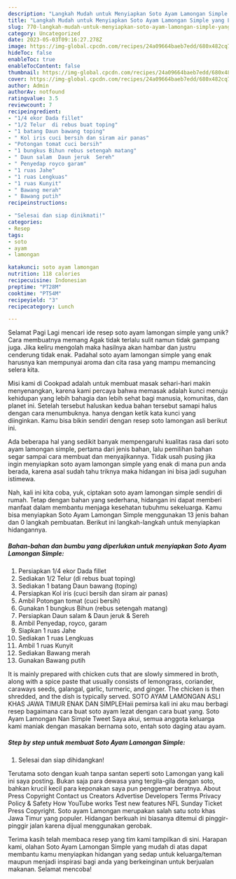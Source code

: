 ```yaml
---
description: "Langkah Mudah untuk Menyiapkan Soto Ayam Lamongan Simple yang Lezat Sekali, Lezat"
title: "Langkah Mudah untuk Menyiapkan Soto Ayam Lamongan Simple yang Lezat Sekali, Lezat"
slug: 770-langkah-mudah-untuk-menyiapkan-soto-ayam-lamongan-simple-yang-lezat-sekali-lezat
category: Uncategorized
date: 2023-05-03T09:16:27.278Z
image: https://img-global.cpcdn.com/recipes/24a09664baeb7edd/680x482cq70/soto-ayam-lamongan-simple-foto-resep-utama.jpg
hideToc: false
enableToc: true
enableTocContent: false
thumbnail: https://img-global.cpcdn.com/recipes/24a09664baeb7edd/680x482cq70/soto-ayam-lamongan-simple-foto-resep-utama.jpg
cover: https://img-global.cpcdn.com/recipes/24a09664baeb7edd/680x482cq70/soto-ayam-lamongan-simple-foto-resep-utama.jpg
author: Admin
authorAv: notfound
ratingvalue: 3.5
reviewcount: 7
recipeingredient:
- "1/4 ekor Dada fillet"
- "1/2 Telur  di rebus buat toping"
- "1 batang Daun bawang toping"
- " Kol iris cuci bersih dan siram air panas"
- "Potongan tomat cuci bersih"
- "1 bungkus Bihun rebus setengah matang"
- " Daun salam  Daun jeruk  Sereh"
- " Penyedap royco garam"
- "1 ruas Jahe"
- "1 ruas Lengkuas"
- "1 ruas Kunyit"
- " Bawang merah"
- " Bawang putih"
recipeinstructions:

- "Selesai dan siap dinikmati!"
categories:
- Resep
tags:
- soto
- ayam
- lamongan

katakunci: soto ayam lamongan 
nutrition: 118 calories
recipecuisine: Indonesian
preptime: "PT28M"
cooktime: "PT54M"
recipeyield: "3"
recipecategory: Lunch

---
```



Selamat Pagi Lagi mencari ide resep soto ayam lamongan simple yang unik? Cara membuatnya memang Agak tidak terlalu sulit namun tidak gampang juga. Jika keliru mengolah maka hasilnya akan hambar dan justru cenderung tidak enak. Padahal soto ayam lamongan simple yang enak harusnya kan mempunyai aroma dan cita rasa yang mampu memancing selera kita.


Misi kami di Cookpad adalah untuk membuat masak sehari-hari makin menyenangkan, karena kami percaya bahwa memasak adalah kunci menuju kehidupan yang lebih bahagia dan lebih sehat bagi manusia, komunitas, dan planet ini. Setelah tersebut haluskan kedua bahan tersebut samapi halus dengan cara menumbuknya. hanya dengan ketik kata kunci yang diinginkan. Kamu bisa bikin sendiri dengan resep soto lamongan asli berikut ini.

Ada beberapa hal yang sedikit banyak mempengaruhi kualitas rasa dari soto ayam lamongan simple, pertama dari jenis bahan, lalu pemilihan bahan segar sampai cara membuat dan menyajikannya. Tidak usah pusing jika ingin menyiapkan soto ayam lamongan simple yang enak di mana pun anda berada, karena asal sudah tahu triknya maka hidangan ini bisa jadi suguhan istimewa.


Nah, kali ini kita coba, yuk, ciptakan soto ayam lamongan simple sendiri di rumah. Tetap dengan bahan yang sederhana, hidangan ini dapat memberi manfaat dalam membantu menjaga kesehatan tubuhmu sekeluarga. Kamu bisa menyiapkan Soto Ayam Lamongan Simple menggunakan 13 jenis bahan dan 0 langkah pembuatan. Berikut ini langkah-langkah untuk menyiapkan hidangannya.

<!--inarticleads1-->

##### Bahan-bahan dan bumbu yang diperlukan untuk menyiapkan Soto Ayam Lamongan Simple:

1. Persiapkan 1/4 ekor Dada fillet
1. Sediakan 1/2 Telur  (di rebus buat toping)
1. Sediakan 1 batang Daun bawang (toping)
1. Persiapkan  Kol iris (cuci bersih dan siram air panas)
1. Ambil Potongan tomat (cuci bersih)
1. Gunakan 1 bungkus Bihun (rebus setengah matang)
1. Persiapkan  Daun salam &amp; Daun jeruk &amp; Sereh
1. Ambil  Penyedap, royco, garam
1. Siapkan 1 ruas Jahe
1. Sediakan 1 ruas Lengkuas
1. Ambil 1 ruas Kunyit
1. Sediakan  Bawang merah
1. Gunakan  Bawang putih


It is mainly prepared with chicken cuts that are slowly simmered in broth, along with a spice paste that usually consists of lemongrass, coriander, caraways seeds, galangal, garlic, turmeric, and ginger. The chicken is then shredded, and the dish is typically served. SOTO AYAM LAMONGAN ASLI KHAS JAWA TIMUR ENAK DAN SIMPLEHaii pemirsa kali ini aku mau berbagi resep bagaimana cara buat soto ayam lezat dengan cara buat yang. Soto Ayam Lamongan Nan Simple Tweet Saya akui, semua anggota keluarga kami maniak dengan masakan bernama soto, entah soto daging atau ayam. 

<!--inarticleads2-->

##### Step by step untuk membuat Soto Ayam Lamongan Simple:


1. Selesai dan siap dihidangkan!

Terutama soto dengan kuah tanpa santan seperti soto Lamongan yang kali ini saya posting. Bukan saja para dewasa yang tergila-gila dengan soto, bahkan krucil kecil para keponakan saya pun penggemar beratnya. About Press Copyright Contact us Creators Advertise Developers Terms Privacy Policy &amp; Safety How YouTube works Test new features NFL Sunday Ticket Press Copyright. Soto ayam Lamongan merupakan salah satu soto khas Jawa Timur yang populer. Hidangan berkuah ini biasanya ditemui di pinggir-pinggir jalan karena dijual menggunakan gerobak. 

Terima kasih telah membaca resep yang tim kami tampilkan di sini. Harapan kami, olahan Soto Ayam Lamongan Simple yang mudah di atas dapat membantu kamu menyiapkan hidangan yang sedap untuk keluarga/teman maupun menjadi inspirasi bagi anda yang berkeinginan untuk berjualan makanan. Selamat mencoba!
